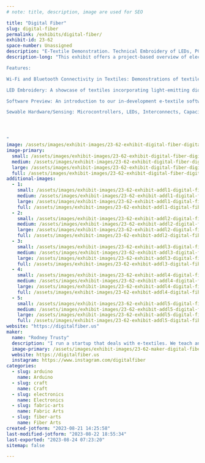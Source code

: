 ```yaml
---
# note: title, description, image are used for SEO

title: "Digital Fiber"
slug: digital-fiber
permalink: /exhibits/digital-fiber/
exhibit-id: 23-62
space-number: Unassigned
description: "E-Textile Demonstration. Technical Embroidery of LEDs, PCBs, and Sensors."
description-long: "This exhibit offers a project-based overview of electronic textiles, particularly in the domain of technical embroidery.

Features:

Wi-Fi and Bluetooth Connectivity in Textiles: Demonstrations of textiles integrated with connectivity modules, providing insights into the capabilities and potential applications of interconnected fabrics.

LED Embroidery: A showcase of textiles incorporating light-emitting diodes within the fabric in a way that is durable and machine wash resistant.

Software Preview: An introduction to our in-development e-textile software. While not in its finalized state, this software provides tools and interfaces tailored for designing and programming e-textiles.

Sewable Hardware/Sensing: Microcontrollers, LEDs, Interconnects, Capacitive touch, Pressure Sensing




"
image: /assets/images/exhibit-images/23-62-exhibit-digital-fiber-digitalfiberpanel-large.PNG
image-primary: 
  small: /assets/images/exhibit-images/23-62-exhibit-digital-fiber-digitalfiberpanel-small.PNG
  medium: /assets/images/exhibit-images/23-62-exhibit-digital-fiber-digitalfiberpanel-medium.PNG
  large: /assets/images/exhibit-images/23-62-exhibit-digital-fiber-digitalfiberpanel-large.PNG
  full: /assets/images/exhibit-images/23-62-exhibit-digital-fiber-digitalfiberpanel-full.PNG
additional-images: 
  - 1:
    small: /assets/images/exhibit-images/23-62-exhibit-addl1-digital-fiber-20230814-205917-small.jpg
    medium: /assets/images/exhibit-images/23-62-exhibit-addl1-digital-fiber-20230814-205917-medium.jpg
    large: /assets/images/exhibit-images/23-62-exhibit-addl1-digital-fiber-20230814-205917-large.jpg
    full: /assets/images/exhibit-images/23-62-exhibit-addl1-digital-fiber-20230814-205917-full.jpg
  - 2:
    small: /assets/images/exhibit-images/23-62-exhibit-addl2-digital-fiber-20230814-210047-small.jpg
    medium: /assets/images/exhibit-images/23-62-exhibit-addl2-digital-fiber-20230814-210047-medium.jpg
    large: /assets/images/exhibit-images/23-62-exhibit-addl2-digital-fiber-20230814-210047-large.jpg
    full: /assets/images/exhibit-images/23-62-exhibit-addl2-digital-fiber-20230814-210047-full.jpg
  - 3:
    small: /assets/images/exhibit-images/23-62-exhibit-addl3-digital-fiber-20230814-221120-small.jpg
    medium: /assets/images/exhibit-images/23-62-exhibit-addl3-digital-fiber-20230814-221120-medium.jpg
    large: /assets/images/exhibit-images/23-62-exhibit-addl3-digital-fiber-20230814-221120-large.jpg
    full: /assets/images/exhibit-images/23-62-exhibit-addl3-digital-fiber-20230814-221120-full.jpg
  - 4:
    small: /assets/images/exhibit-images/23-62-exhibit-addl4-digital-fiber-20230814-221417-small.jpg
    medium: /assets/images/exhibit-images/23-62-exhibit-addl4-digital-fiber-20230814-221417-medium.jpg
    large: /assets/images/exhibit-images/23-62-exhibit-addl4-digital-fiber-20230814-221417-large.jpg
    full: /assets/images/exhibit-images/23-62-exhibit-addl4-digital-fiber-20230814-221417-full.jpg
  - 5:
    small: /assets/images/exhibit-images/23-62-exhibit-addl5-digital-fiber-20230814-222220-small.jpg
    medium: /assets/images/exhibit-images/23-62-exhibit-addl5-digital-fiber-20230814-222220-medium.jpg
    large: /assets/images/exhibit-images/23-62-exhibit-addl5-digital-fiber-20230814-222220-large.jpg
    full: /assets/images/exhibit-images/23-62-exhibit-addl5-digital-fiber-20230814-222220-full.jpg
website: "https://digitalfiber.us"
maker: 
  name: "Rodney Trusty"
  description: "I run a startup that deals with e-textiles. We teach and offer software/hardware tools for e-textiles. These tools help engineers easily add electronics and sensors to fabrics in a dependable and washable manner."
  image-primary: /assets/images/exhibit-images/23-62-maker-digital-fiber-18-digitalfiberpanel-2600-medium.PNG
  website: https://digitalfiber.us
  instagram: https://www.instagram.com/digitalfiber
categories: 
  - slug: arduino
    name: Arduino
  - slug: craft
    name: Craft
  - slug: electronics
    name: Electronics
  - slug: fabric-arts
    name: Fabric Arts
  - slug: fiber-arts
    name: Fiber Arts
created-jotform: "2023-08-21 14:25:58"
last-modified-jotform: "2023-08-22 18:55:34"
last-exported: "2023-08-24 07:23:20"
sitemap: false

---
```

